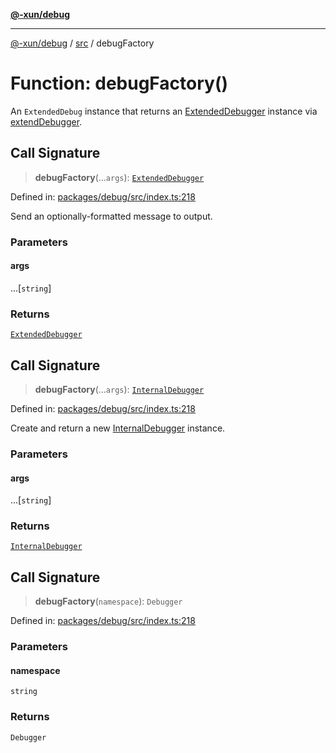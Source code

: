 [**@-xun/debug**](../../README.md)

***

[@-xun/debug](../../README.md) / [src](../README.md) / debugFactory

# Function: debugFactory()

An `ExtendedDebug` instance that returns an [ExtendedDebugger](../interfaces/ExtendedDebugger.md) instance
via [extendDebugger](extendDebugger.md).

## Call Signature

> **debugFactory**(...`args`): [`ExtendedDebugger`](../interfaces/ExtendedDebugger.md)

Defined in: [packages/debug/src/index.ts:218](https://github.com/Xunnamius/rejoinder/blob/8a30e3e849ce1f6dc4f0e3024c6c25440d95742f/packages/debug/src/index.ts#L218)

Send an optionally-formatted message to output.

### Parameters

#### args

...\[`string`\]

### Returns

[`ExtendedDebugger`](../interfaces/ExtendedDebugger.md)

## Call Signature

> **debugFactory**(...`args`): [`InternalDebugger`](../interfaces/InternalDebugger.md)

Defined in: [packages/debug/src/index.ts:218](https://github.com/Xunnamius/rejoinder/blob/8a30e3e849ce1f6dc4f0e3024c6c25440d95742f/packages/debug/src/index.ts#L218)

Create and return a new [InternalDebugger](../interfaces/InternalDebugger.md) instance.

### Parameters

#### args

...\[`string`\]

### Returns

[`InternalDebugger`](../interfaces/InternalDebugger.md)

## Call Signature

> **debugFactory**(`namespace`): `Debugger`

Defined in: [packages/debug/src/index.ts:218](https://github.com/Xunnamius/rejoinder/blob/8a30e3e849ce1f6dc4f0e3024c6c25440d95742f/packages/debug/src/index.ts#L218)

### Parameters

#### namespace

`string`

### Returns

`Debugger`
